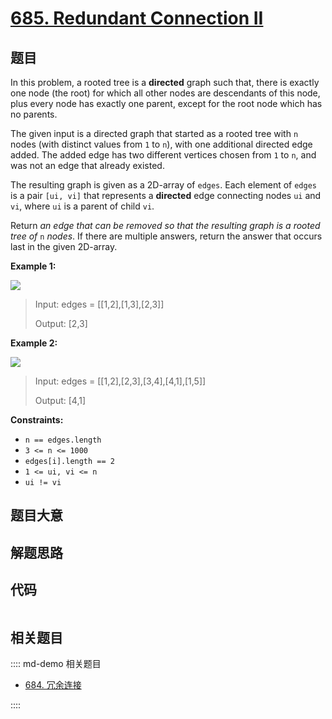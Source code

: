 # [685. Redundant Connection II](https://leetcode.com/problems/redundant-connection-ii/)

## 题目

In this problem, a rooted tree is a **directed** graph such that, there is
exactly one node (the root) for which all other nodes are descendants of this
node, plus every node has exactly one parent, except for the root node which
has no parents.

The given input is a directed graph that started as a rooted tree with `n`
nodes (with distinct values from `1` to `n`), with one additional directed
edge added. The added edge has two different vertices chosen from `1` to `n`,
and was not an edge that already existed.

The resulting graph is given as a 2D-array of `edges`. Each element of `edges`
is a pair `[ui, vi]` that represents a **directed** edge connecting nodes `ui`
and `vi`, where `ui` is a parent of child `vi`.

Return _an edge that can be removed so that the resulting graph is a rooted
tree of_ `n` _nodes_. If there are multiple answers, return the answer that
occurs last in the given 2D-array.



**Example 1:**

![](https://assets.leetcode.com/uploads/2020/12/20/graph1.jpg)

> Input: edges = [[1,2],[1,3],[2,3]]
> 
> Output: [2,3]

**Example 2:**

![](https://assets.leetcode.com/uploads/2020/12/20/graph2.jpg)

> Input: edges = [[1,2],[2,3],[3,4],[4,1],[1,5]]
> 
> Output: [4,1]

**Constraints:**

  * `n == edges.length`
  * `3 <= n <= 1000`
  * `edges[i].length == 2`
  * `1 <= ui, vi <= n`
  * `ui != vi`


## 题目大意

## 解题思路

## 代码

```javascript

```

## 相关题目

:::: md-demo 相关题目
- [684. 冗余连接](https://leetcode.com/problems/redundant-connection)

::::
